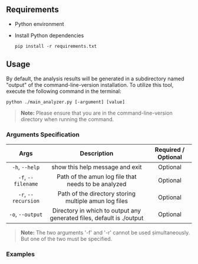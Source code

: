 ## Requirements

- Python environment
- Install Python dependencies

    ``` 
    pip install -r requirements.txt
    ```
## Usage

By default, the analysis results will be generated in a subdirectory named "output" of the command-line-version installation. To utilize this tool, execute the following command in the terminal: 

```
python ./main_analyzer.py [-argument] [value]
```
> **Note:** Please ensure that you are in the command-line-version directory when running the command.

### Arguments Specification

|          Args          |                             Description                               | Required / Optional |
|:----------------------:|:---------------------------------------------------------------------:|:-------------------:|
|     `-h`, `--help`     |                   show this help message and exit                     |      Optional       |
|   `-f`, `--filename`   |           Path of the amun log file that needs to be analyzed         |      Optional       |
|   `-r`, `--recursion`  |           Path of the directory storing multiple amun log files       |      Optional       |
|    `-o`, `--output`    | Directory in which to output any generated files, default is ./output |      Optional       |
> **Note:** The two arguments '-f' and '-r' cannot be used simultaneously. But one of the two must be specified.

### Examples




